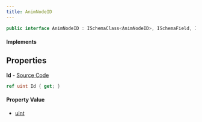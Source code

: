 ```yaml
---
title: AnimNodeID
---
```


```csharp
public interface AnimNodeID : ISchemaClass<AnimNodeID>, ISchemaField, ISchemaClass, INativeHandle
```

#### Implements

## Properties

**Id** - [Source Code](https://github.com/swiftly-solution/swiftlys2/blob/main/managed/src/SwiftlyS2.Generated/Schemas/Interfaces/AnimNodeID.cs#L16)

```csharp
ref uint Id { get; }
```

#### Property Value

- [uint](https://learn.microsoft.com/dotnet/api/system.uint32)

